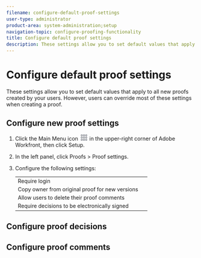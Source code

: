 ```yaml
---
filename: configure-default-proof-settings
user-type: administrator
product-area: system-administration;setup
navigation-topic: configure-proofing-functionality
title: Configure default proof settings
description: These settings allow you to set default values that apply to all new proofs created by your users. However, users can override most of these settings when creating a proof.
---
```


# Configure default proof settings

These settings allow you to set default values that apply to all new proofs created by your users. However, users can override most of these settings when creating a proof.

## Configure new proof settings

<ol> 
 <li value="1"> <p>Click the <span class="bold">Main Menu</span> icon <img src="assets/main-menu-icon.png"> in the upper-right corner of Adobe Workfront, then click <span class="bold">Setup</span>.</p> </li> 
 <li value="2"> <p>In the left panel, click <span class="bold">Proofs</span> > <span class="bold">Proof settings</span>.</p> </li> 
 <li value="3"> <p>Configure the following settings:</p> 
  <table cellspacing="0"> 
   <col> 
   <col> 
   <tbody> 
    <tr> 
     <td role="rowheader">Require login</td> 
     <td>&nbsp;</td> 
    </tr> 
    <tr> 
     <td role="rowheader">Copy owner from original proof for new versions</td> 
     <td>&nbsp;</td> 
    </tr> 
    <tr> 
     <td role="rowheader">Allow users to delete their proof comments</td> 
     <td>&nbsp;</td> 
    </tr> 
    <tr> 
     <td role="rowheader">Require decisions to be electronically signed </td> 
     <td>&nbsp;</td> 
    </tr> 
   </tbody> 
  </table> </li> 
</ol>

## Configure proof decisions

## Configure proof comments

&nbsp;
